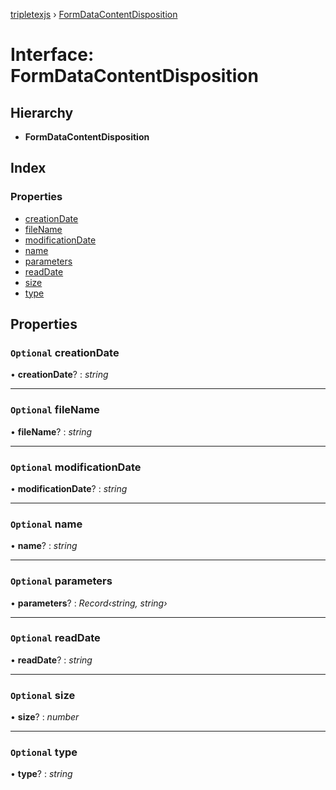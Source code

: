 [tripletexjs](../README.md) › [FormDataContentDisposition](formdatacontentdisposition.md)

# Interface: FormDataContentDisposition

## Hierarchy

* **FormDataContentDisposition**

## Index

### Properties

* [creationDate](formdatacontentdisposition.md#optional-creationdate)
* [fileName](formdatacontentdisposition.md#optional-filename)
* [modificationDate](formdatacontentdisposition.md#optional-modificationdate)
* [name](formdatacontentdisposition.md#optional-name)
* [parameters](formdatacontentdisposition.md#optional-parameters)
* [readDate](formdatacontentdisposition.md#optional-readdate)
* [size](formdatacontentdisposition.md#optional-size)
* [type](formdatacontentdisposition.md#optional-type)

## Properties

### `Optional` creationDate

• **creationDate**? : *string*

___

### `Optional` fileName

• **fileName**? : *string*

___

### `Optional` modificationDate

• **modificationDate**? : *string*

___

### `Optional` name

• **name**? : *string*

___

### `Optional` parameters

• **parameters**? : *Record‹string, string›*

___

### `Optional` readDate

• **readDate**? : *string*

___

### `Optional` size

• **size**? : *number*

___

### `Optional` type

• **type**? : *string*
